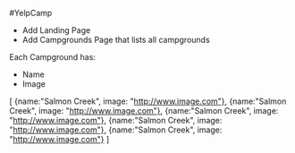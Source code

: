 #YelpCamp

* Add Landing Page
* Add Campgrounds Page that lists all campgrounds

Each Campground has:
* Name
* Image

[
	{name:"Salmon Creek", image: "http://www.image.com"},
	{name:"Salmon Creek", image: "http://www.image.com"},
	{name:"Salmon Creek", image: "http://www.image.com"},
	{name:"Salmon Creek", image: "http://www.image.com"},
	{name:"Salmon Creek", image: "http://www.image.com"}
]